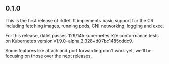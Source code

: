 ## 0.1.0

This is the first release of rktlet.
It implements basic support for the CRI including fetching images, running pods, CNI networking, logging and exec.

For this release, rktlet passes 129/145 kubernetes e2e conformance tests on Kubernetes version v1.9.0-alpha.2.328+d07bc1485cddc9.

Some features like attach and port forwarding don't work yet, we'll be focusing on those over the next releases.
